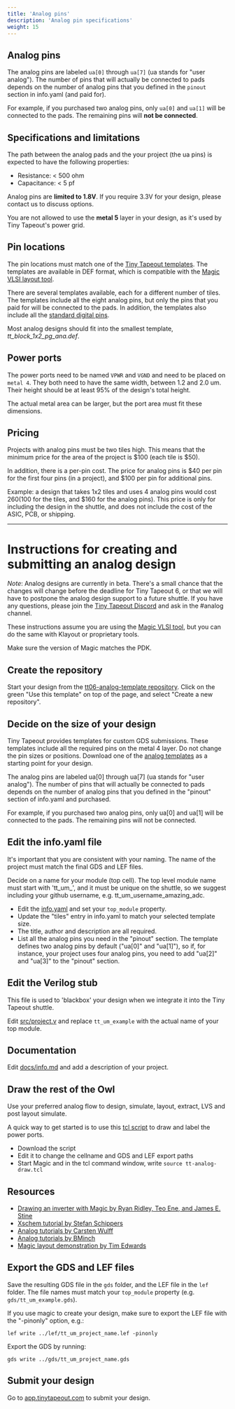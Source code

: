 ```yaml
---
title: 'Analog pins'
description: 'Analog pin specifications'
weight: 15
---
```


## Analog pins

The analog pins are labeled `ua[0]` through `ua[7]` (ua stands for "user analog"). The number of pins that will actually be connected to pads depends on the number of analog pins that you defined in the `pinout` section in info.yaml (and paid for).

For example, if you purchased two analog pins, only `ua[0]` and `ua[1]` will be connected to the pads. The remaining pins will **not be connected**.

## Specifications and limitations

The path between the analog pads and the your project (the ua pins) is expected to have the following properties:

- Resistance: < 500 ohm
- Capacitance: < 5 pf

Analog pins are **limited to 1.8V**. If you require 3.3V for your design, please contact us to discuss options.

You are not allowed to use the **metal 5** layer in your design, as it's used by Tiny Tapeout's power grid.

## Pin locations

The pin locations must match one of the [Tiny Tapeout templates](https://github.com/TinyTapeout/tt-support-tools/tree/tt06/def/analog). The templates are available in DEF format, which is compatible with the [Magic VLSI layout tool](http://opencircuitdesign.com/magic/).

There are several templates available, each for a different number of tiles. The templates include all the eight analog pins, but only the pins that you paid for will be connected to the pads. In addition, the templates also include all the [standard digital pins](../gpio).

Most analog designs should fit into the smallest template, _tt_block_1x2_pg_ana.def_.

## Power ports

The power ports need to be named `VPWR` and `VGND` and need to be placed on `metal 4`. They both need to have the same width, between 1.2 and 2.0 um. Their height should be at least 95% of the design's total height.

The actual metal area can be larger, but the port area must fit these dimensions.

## Pricing

Projects with analog pins must be two tiles high. This means that the minimum price for the area of the project is $100 (each tile is $50).

In addition, there is a per-pin cost. The price for analog pins is $40 per pin for the first four pins (in a project), and $100 per pin for additional pins.

Example: a design that takes 1x2 tiles and uses 4 analog pins would cost $260 ($100 for the tiles, and $160 for the analog pins). This price is only for including the design in the shuttle, and does not include the cost of the ASIC, PCB, or shipping.

---

# Instructions for creating and submitting an analog design

*Note*: Analog designs are currently in beta. There's a small chance that the changes will change before the deadline for Tiny Tapeout 6, or that we will have to postpone the analog design support to a future shuttle. If you have any questions, please join the [Tiny Tapeout Discord](https://tinytapeout.com/discord) and ask in the #analog channel.

These instructions assume you are using the [Magic VLSI tool](http://opencircuitdesign.com/magic/), but you can do the same with Klayout or proprietary tools.

Make sure the version of Magic matches the PDK.

## Create the repository

Start your design from the [tt06-analog-template repository](https://github.com/TinyTapeout/tt06-analog-template). Click on the green "Use this template" on top of the page, and select "Create a new repository".

## Decide on the size of your design

Tiny Tapeout provides templates for custom GDS submissions. These templates include all the required pins on the metal 4 layer. Do not change the pin sizes or positions. 
Download one of the [analog templates](https://github.com/TinyTapeout/tt-support-tools/tree/tt06/def/analog) as a starting point for your design.

The analog pins are labeled ua[0] through ua[7] (ua stands for "user analog"). The number of pins that will actually be connected to pads depends on the number of analog pins that you defined in the "pinout" section of info.yaml and purchased. 

For example, if you purchased two analog pins, only ua[0] and ua[1] will be connected to the pads. The remaining pins will not be connected.

## Edit the info.yaml file

It's important that you are consistent with your naming. The name of the project must match the final GDS and LEF files.

Decide on a name for your module (top cell). The top level module name must start with 'tt_um_', and it must be unique on the shuttle, so we suggest including your github username, e.g. tt_um_username_amazing_adc.

* Edit the [info.yaml](info.yaml) and set your `top_module` property. 
* Update the "tiles" entry in info.yaml to match your selected template size.
* The title, author and description are all required.
* List all the analog pins you need in the "pinout" section. The template defines two analog pins by default ("ua[0]" and "ua[1]"), so if, for instance, your project uses four analog pins, you need to add "ua[2]" and "ua[3]" to the "pinout" section.

## Edit the Verilog stub

This file is used to 'blackbox' your design when we integrate it into the Tiny Tapeout shuttle.

Edit [src/project.v](src/project.v) and replace `tt_um_example` with the actual name of your top module.

## Documentation

Edit [docs/info.md](docs/info.md) and add a description of your project.

## Draw the rest of the Owl

Use your preferred analog flow to design, simulate, layout, extract, LVS and post layout simulate.

A quick way to get started is to use this [tcl script](https://gist.github.com/urish/ba71f2fa68505a1b665000bce08d3874) to draw and label the power ports.

* Download the script
* Edit it to change the cellname and GDS and LEF export paths
* Start Magic and in the tcl command window, write `source tt-analog-draw.tcl`

## Resources

* [Drawing an inverter with Magic by Ryan Ridley, Teo Ene, and James E. Stine](https://docs.google.com/document/d/1hSLKsz9xcEJgAMmYYer5cDwvPqas9_JGRUAgEORx1Yw/edit#heading=h.j6gtadx04fb6)
* [Xschem tutorial by Stefan Schippers](https://www.youtube.com/watch?v=y0BB9ATpExU)
* [Analog tutorials by Carsten Wulff](https://www.youtube.com/watch?v=y0BB9ATpExU)
* [Analog tutorials by BMinch](https://www.youtube.com/watch?v=iLY49tnKbz4)
* [Magic layout demonstration by Tim Edwards](https://youtu.be/XvBpqKwzrFY?si=AyL0Wr3V4gb954yx)

## Export the GDS and LEF files

Save the resulting GDS file in the `gds` folder, and the LEF file in the `lef` folder. The file names must match your `top_module` property (e.g. `gds/tt_um_example.gds`). 

If you use magic to create your design, make sure to export the LEF file with the "-pinonly" option, e.g.:

```
lef write ../lef/tt_um_project_name.lef -pinonly
```

Export the GDS by running:

```
gds write ../gds/tt_um_project_name.gds
```

## Submit your design

Go to [app.tinytapeout.com](https://app.tinytapeout.com) to submit your design.
